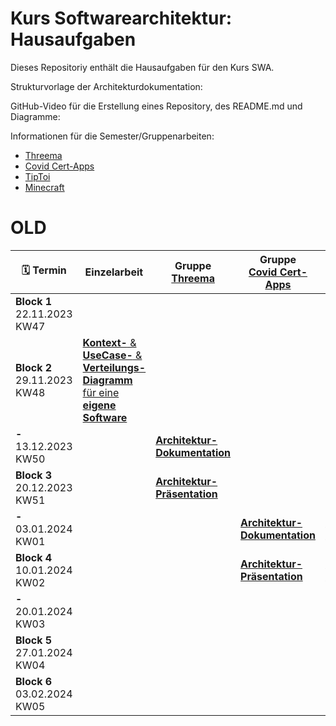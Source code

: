 # Kurs Softwarearchitektur: Hausaufgaben

Dieses Repositoriy enthält die Hausaufgaben für den Kurs SWA.

Strukturvorlage der Architekturdokumentation: 

GitHub-Video für die Erstellung eines Repository, des README.md und Diagramme: 

Informationen für die Semester/Gruppenarbeiten:
* [Threema](Threema.md)
* [Covid Cert-Apps](CovidCert.md)
* [TipToi](Tiptoi.md)
* [Minecraft](Minecraft.md)


# OLD





| :spiral_calendar: Termin|Einzelarbeit|Gruppe [Threema](Threema.md)|Gruppe<br>[Covid Cert-Apps](CovidCert.md)|Gruppe<br>[TipToi](Tiptoi.md)|Gruppe<br>[Minecraft](Minecraft.md)|
|-|-|-|-|-|-|
|**Block 1**<br>22.11.2023<br>KW47|||||
|**Block 2**<br>29.11.2023<br>KW48|[**Kontext-** & **UseCase-** & **Verteilungs-Diagramm** für eine **eigene Software**](/Einzelarbeit.md)|||||
|**-**<br>13.12.2023<br>KW50||[**Architektur-Dokumentation**](/Gruppenarbeit.md)||||
|**Block 3**<br>20.12.2023<br>KW51||[**Architektur-Präsentation**](/Gruppenarbeit.md)||||
|**-**<br>03.01.2024<br>KW01|||[**Architektur-Dokumentation**](/Gruppenarbeit.md)|[**Architektur-Dokumentation**](/Gruppenarbeit.md)||
|**Block 4**<br>10.01.2024<br>KW02|||[**Architektur-Präsentation**](/Gruppenarbeit.md)|[**Architektur-Präsentation**](/Gruppenarbeit.md)||
|**-**<br>20.01.2024<br>KW03|||||[**Architektur-Dokumentation**](/Gruppenarbeit.md)|
|**Block 5**<br>27.01.2024<br>KW04|||||[**Architektur-Präsentation**](/Gruppenarbeit.md)|
|**Block 6**<br>03.02.2024<br>KW05|
